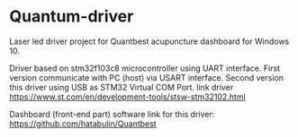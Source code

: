 # Quantum-driver

Laser led driver project for Quantbest acupuncture dashboard for Windows 10.

Driver based on stm32f103c8 microcontroller using UART interface.
First version communicate with PC (host) via USART interface.
Second version this driver using USB as STM32 Virtual COM Port. link driver https://www.st.com/en/development-tools/stsw-stm32102.html

Dashboard (front-end part) software link for this driver: https://github.com/hatabulin/Quantbest
